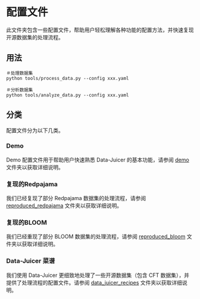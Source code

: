# 配置文件

此文件夹包含一些配置文件，帮助用户轻松理解各种功能的配置方法，并快速复现开源数据集的处理流程。

## 用法

```shell
＃处理数据集
python tools/process_data.py --config xxx.yaml

＃分析数据集
python tools/analyze_data.py --config xxx.yaml
```

## 分类

配置文件分为以下几类。

### Demo

Demo 配置文件用于帮助用户快速熟悉 Data-Juicer 的基本功能，请参阅 [demo](demo) 文件夹以获取详细说明。


### 复现的Redpajama

我们已经复现了部分 Redpajama 数据集的处理流程，请参阅 [reproduced_redpajama](reproduced_redpajama) 文件夹以获取详细说明。

### 复现的BLOOM

我们已经重现了部分 BLOOM 数据集的处理流程，请参阅 [reproduced_bloom](reproduced_bloom) 文件夹以获取详细说明。

### Data-Juicer 菜谱
我们使用 Data-Juicer 更细致地处理了一些开源数据集（包含 CFT 数据集），并提供了处理流程的配置文件。请参阅 [data_juicer_recipes](data_juicer_recipes) 文件夹以获取详细说明。
